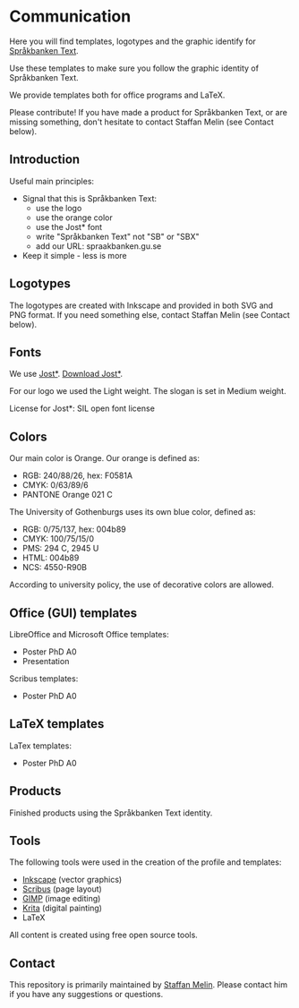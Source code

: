 # Communication
Here you will find templates, logotypes and the graphic identify for [Språkbanken Text](https://spraakbanken.gu.se).

Use these templates to make sure you follow the graphic identity of Språkbanken Text.

We provide templates both for office programs and LaTeX.

Please contribute! If you have made a product for Språkbanken Text, or are missing something, don't hesitate to contact Staffan Melin (see Contact below).

## Introduction
Useful main principles:

* Signal that this is Språkbanken Text:
  * use the logo
  * use the orange color
  * use the Jost* font
  * write "Språkbanken Text" not "SB" or "SBX"
  * add our URL: spraakbanken.gu.se
* Keep it simple - less is more

## Logotypes
The logotypes are created with Inkscape and provided in both SVG and PNG format. If you need something else, contact Staffan Melin (see Contact below).

## Fonts
We use [Jost*](https://indestructibletype.com/Jost). [Download Jost*](https://indestructibletype.com/BuyJost.html).

For our logo we used the Light weight. The slogan is set in Medium weight.

License for Jost*: SIL open font license

## Colors
Our main color is Orange. Our orange is defined as:

* RGB: 240/88/26, hex: F0581A
* CMYK: 0/63/89/6
* PANTONE Orange 021 C

The University of Gothenburgs uses its own blue color, defined as:
* RGB: 0/75/137, hex: 004b89
* CMYK: 100/75/15/0
* PMS: 294 C, 2945 U
* HTML: 004b89
* NCS: 4550-R90B

According to university policy, the use of decorative colors are allowed.

## Office (GUI) templates
LibreOffice and Microsoft Office templates:
* Poster PhD A0
* Presentation

Scribus templates:
* Poster PhD A0

## LaTeX templates
LaTex templates:
* Poster PhD A0

## Products
Finished products using the Språkbanken Text identity.

## Tools
The following tools were used in the creation of the profile and templates:

* [Inkscape](https://inkscape.org/) (vector graphics)
* [Scribus](https://scribus.net) (page layout)
* [GIMP](https://www.gimp.org/) (image editing)
* [Krita](https://krita.org/en/) (digital painting)
* LaTeX

All content is created using free open source tools.

## Contact
This repository is primarily maintained by [Staffan Melin](mailto://staffan.melin@svenska.gu.se). Please contact him if you have any suggestions or questions.
